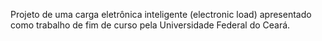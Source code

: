 Projeto de uma carga eletrônica inteligente (electronic load) apresentado como trabalho de fim de curso pela Universidade Federal do Ceará.
